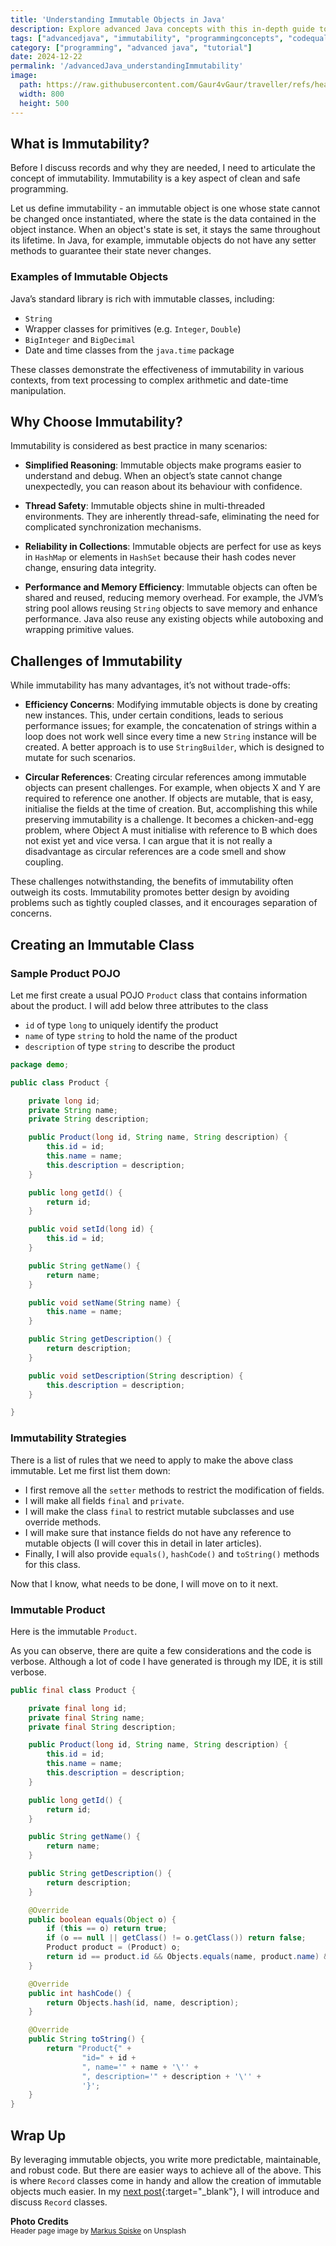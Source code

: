 ```yaml
---
title: 'Understanding Immutable Objects in Java'
description: Explore advanced Java concepts with this in-depth guide to understanding immutability. Learn how immutability enhances thread safety, performance, and design in Java applications.
tags: ["advancedjava", "immutability", "programmingconcepts", "codequality"] 
category: ["programming", "advanced java", "tutorial"]
date: 2024-12-22
permalink: '/advancedJava_understandingImmutability'
image:
  path: https://raw.githubusercontent.com/Gaur4vGaur/traveller/refs/heads/master/images/java/2024-12-22-advancedJava_understandingImmutability.jpg
  width: 800
  height: 500
---
```

  
## What is Immutability?
Before I discuss records and why they are needed, I need to articulate the concept of immutability. Immutability is a key aspect of clean and safe programming.

Let us define immutability - an immutable object is one whose state cannot be changed once instantiated, where the state is the data contained in the object instance. When an object's state is set, it stays the same throughout its lifetime. In Java, for example, immutable objects do not have any setter methods to guarantee their state never changes.

### Examples of Immutable Objects

Java’s standard library is rich with immutable classes, including:

* `String`
* Wrapper classes for primitives (e.g. `Integer`, `Double`)
* `BigInteger` and `BigDecimal`
* Date and time classes from the `java.time` package

These classes demonstrate the effectiveness of immutability in various contexts, from text processing to complex arithmetic and date-time manipulation.


## Why Choose Immutability?
Immutability is considered as best practice in many scenarios:

* **Simplified Reasoning**: 
Immutable objects make programs easier to understand and debug. When an object’s state cannot change unexpectedly, you can reason about its behaviour with confidence.

* **Thread Safety**: 
Immutable objects shine in multi-threaded environments. They are inherently thread-safe, eliminating the need for complicated synchronization mechanisms.

* **Reliability in Collections**: 
Immutable objects are perfect for use as keys in `HashMap` or elements in `HashSet` because their hash codes never change, ensuring data integrity.

* **Performance and Memory Efficiency**: 
Immutable objects can often be shared and reused, reducing memory overhead. For example, the JVM’s string pool allows reusing `String` objects to save memory and enhance performance. Java also reuse any existing objects while autoboxing and wrapping primitive values.

## Challenges of Immutability

While immutability has many advantages, it’s not without trade-offs:

* **Efficiency Concerns**: 
Modifying immutable objects is done by creating new instances. This, under certain conditions, leads to serious performance issues; for example, the concatenation of strings within a loop does not work well since every time a new `String` instance will be created. A better approach is to use `StringBuilder`, which is designed to mutate for such scenarios.

* **Circular References**: 
Creating circular references among immutable objects can present challenges. For example, when objects X and Y are required to reference one another. If objects are mutable, that is easy, initialise the fields at the time of creation. But, accomplishing this while preserving immutability is a challenge. It becomes a chicken-and-egg problem, where Object A must initialise with reference to B which does not exist yet and vice versa.
I can argue that it is not really a disadvantage as circular references are a code smell and show coupling.

These challenges notwithstanding, the benefits of immutability often outweigh its costs. Immutability promotes better design by avoiding problems such as tightly coupled classes, and it encourages separation of concerns.

## Creating an Immutable Class

### Sample Product POJO
Let me first create a usual POJO `Product` class that contains information about the product. I will add below three attributes to the class
* `id` of type `long` to uniquely identify the product
* `name` of type `string` to hold the name of the product
* `description` of type `string` to describe the product

```java
package demo;

public class Product {

    private long id;
    private String name;
    private String description;

    public Product(long id, String name, String description) {
        this.id = id;
        this.name = name;
        this.description = description;
    }

    public long getId() {
        return id;
    }

    public void setId(long id) {
        this.id = id;
    }

    public String getName() {
        return name;
    }

    public void setName(String name) {
        this.name = name;
    }

    public String getDescription() {
        return description;
    }

    public void setDescription(String description) {
        this.description = description;
    }

}

```

### Immutability Strategies
There is a list of rules that we need to apply to make the above class immutable. Let me first list them down:
* I first remove all the `setter` methods to restrict the modification of fields.
* I will make all fields `final` and `private`.
* I will make the class `final` to restrict mutable subclasses and use override methods.
* I will make sure that instance fields do not have any reference to mutable objects (I will cover this in detail in later articles).
* Finally, I will also provide `equals()`, `hashCode()` and `toString()` methods for this class.

Now that I know, what needs to be done, I will move on to it next.

### Immutable Product
Here is the immutable `Product`.

As you can observe, there are quite a few considerations and the code is verbose. Although a lot of code I have generated is through my IDE, it is still verbose.

```java
public final class Product {

    private final long id;
    private final String name;
    private final String description;

    public Product(long id, String name, String description) {
        this.id = id;
        this.name = name;
        this.description = description;
    }

    public long getId() {
        return id;
    }

    public String getName() {
        return name;
    }

    public String getDescription() {
        return description;
    }

    @Override
    public boolean equals(Object o) {
        if (this == o) return true;
        if (o == null || getClass() != o.getClass()) return false;
        Product product = (Product) o;
        return id == product.id && Objects.equals(name, product.name) && Objects.equals(description, product.description);
    }

    @Override
    public int hashCode() {
        return Objects.hash(id, name, description);
    }

    @Override
    public String toString() {
        return "Product{" +
                "id=" + id +
                ", name='" + name + '\'' +
                ", description='" + description + '\'' +
                '}';
    }
}

```
 


## Wrap Up
By leveraging immutable objects, you write more predictable, maintainable, and robust code. But there are easier ways to achieve all of the above. This is where `Record` classes come in handy and allow the creation of immutable objects much easier. In my [next post](https://www.gaurgaurav.com/2024_advancedJava_exploringRecordClasses){:target="_blank"}, I will introduce and discuss `Record` classes.

__Photo Credits__<br>
<sup>Header page image by <a href="https://unsplash.com/@markusspiske?utm_content=creditCopyText&utm_medium=referral&utm_source=unsplash">Markus Spiske</a> on Unsplash</sup><br>
